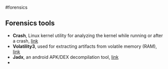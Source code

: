 #forensics

## Forensics tools
- **Crash**, Linux kernel utility for analyzing the kernel while running or after a crash, [link](https://man7.org/linux/man-pages/man8/crash.8.html)
- **Volatility3**, used for extracting artifacts from volatile memory (RAM), [link](https://github.com/volatilityfoundation/volatility3)
- **Jadx**, an android APK/DEX decompilation tool, [link](https://github.com/skylot/jadx)
- 